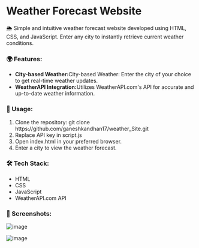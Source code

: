 <h1>Weather Forecast Website</h1>

🌦️ Simple and intuitive weather forecast website developed using HTML, CSS, and JavaScript. Enter any city to instantly retrieve current weather conditions.

<h3>🌍 Features:</h3>
<ul>
  <li><b>City-based Weather:</b>City-based Weather: Enter the city of your choice to get real-time weather updates.</li>
  <li><b>WeatherAPI Integration:</b>Utilizes WeatherAPI.com's API for accurate and up-to-date weather information.</li>
</ul>

<h3>🚀 Usage:</h3>
<ol>
  <li>Clone the repository: git clone https://github.com/ganeshkandhan17/weather_Site.git</li>
  <li>Replace API key in script.js</li>
  <li>Open index.html in your preferred browser.</li>
  <li>Enter a city to view the weather forecast.</li>
</ol>
  
<h3>🛠️ Tech Stack:</h3>

<ul>
  <li>HTML</li>
  <li>CSS</li>
  <li>JavaScript</li>
  <li>WeatherAPI.com API</li>
</ul>

<h3>📸 Screenshots:</h3>

![image](https://github.com/ganeshkandhan17/Weather_Site/assets/87404827/eba9de8e-ab8f-4afd-87fd-3d02af19797b)

![image](https://github.com/ganeshkandhan17/Weather_Site/assets/87404827/15fb9bc6-b276-42d7-ae8c-ab34e04bd519)


